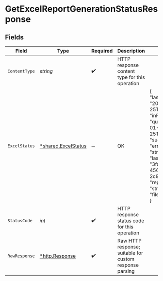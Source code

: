 # GetExcelReportGenerationStatusResponse


## Fields

| Field                                                                                                                                                                                                                                                   | Type                                                                                                                                                                                                                                                    | Required                                                                                                                                                                                                                                                | Description                                                                                                                                                                                                                                             | Example                                                                                                                                                                                                                                                 |
| ------------------------------------------------------------------------------------------------------------------------------------------------------------------------------------------------------------------------------------------------------- | ------------------------------------------------------------------------------------------------------------------------------------------------------------------------------------------------------------------------------------------------------- | ------------------------------------------------------------------------------------------------------------------------------------------------------------------------------------------------------------------------------------------------------- | ------------------------------------------------------------------------------------------------------------------------------------------------------------------------------------------------------------------------------------------------------- | ------------------------------------------------------------------------------------------------------------------------------------------------------------------------------------------------------------------------------------------------------- |
| `ContentType`                                                                                                                                                                                                                                           | *string*                                                                                                                                                                                                                                                | :heavy_check_mark:                                                                                                                                                                                                                                      | HTTP response content type for this operation                                                                                                                                                                                                           |                                                                                                                                                                                                                                                         |
| `ExcelStatus`                                                                                                                                                                                                                                           | [*shared.ExcelStatus](../../../pkg/models/shared/excelstatus.md)                                                                                                                                                                                        | :heavy_minus_sign:                                                                                                                                                                                                                                      | OK                                                                                                                                                                                                                                                      | {<br/>"lastGenerated": "2023-01-25T22:36:05.125Z",<br/>"inProgress": true,<br/>"queued": "2023-01-25T22:36:05.125Z",<br/>"success": true,<br/>"errorMessage": "string",<br/>"lastInvocationId": "3fa85f64-5717-4562-b3fc-2c963f66afa6",<br/>"reportType": "string",<br/>"fileSize": 0<br/>} |
| `StatusCode`                                                                                                                                                                                                                                            | *int*                                                                                                                                                                                                                                                   | :heavy_check_mark:                                                                                                                                                                                                                                      | HTTP response status code for this operation                                                                                                                                                                                                            |                                                                                                                                                                                                                                                         |
| `RawResponse`                                                                                                                                                                                                                                           | [*http.Response](https://pkg.go.dev/net/http#Response)                                                                                                                                                                                                  | :heavy_check_mark:                                                                                                                                                                                                                                      | Raw HTTP response; suitable for custom response parsing                                                                                                                                                                                                 |                                                                                                                                                                                                                                                         |